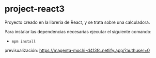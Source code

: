 # project-react3
Proyecto creado en la libreria de React, y se trata sobre una calculadora.

Para instalar las dependencias necesarias ejecutar el siguiente comando: 
- `npm install`

previsualización: https://magenta-mochi-d413fc.netlify.app/?authuser=0
